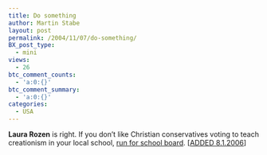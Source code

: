```yaml
---
title: Do something
author: Martin Stabe
layout: post
permalink: /2004/11/07/do-something/
BX_post_type:
  - mini
views:
  - 26
btc_comment_counts:
  - 'a:0:{}'
btc_comment_summary:
  - 'a:0:{}'
categories:
  - USA
---
```

**Laura Rozen** is right. If you don&rsquo;t like Christian conservatives voting to teach creationism in your local school, [run for school board][1]. [[ADDED 8.1.2006][2]]

 [1]: http://www.warandpiece.com/blogdirs/001334.html
 [2]: http://martinstabe.com/blog/?p=1348